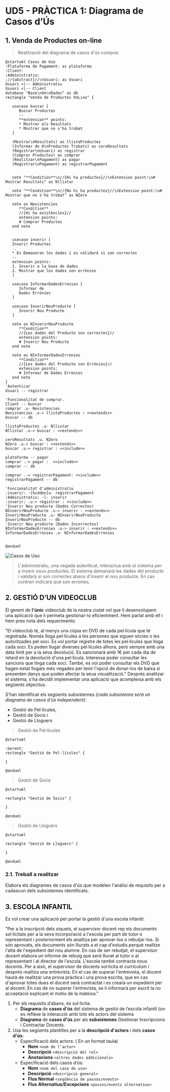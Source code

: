 # UD5 - PRÀCTICA 1: Diagrama de Casos d’Ús

## 1. Venda de Productes on-line

> Realització del diagrama de casos d'ús comprar.

```plantuml
@startuml Casos de Uso
:Plataforma de Pagament: as plataforma
:Client:
:Administratiu:
://{abstract}//\nUsuari: as Usuari  
Usuari <|-- Administratiu
Usuari <|-- Client
database "Base\nde\nDades" as db
rectangle "Venda de Productes OnLine" {

   usecase buscar [
      Buscar Productes
      --
      **extension** points:
      * Mostrar els Resultats
      * Mostrar que no s'ha trobat
   ]

   (Mostrar\nResultats) as llistaProductes
   (Informar de 0\nProductes Trobats) as ceroResultats
   (Registrar\nUsuari) as registrar
   (Comprar Productes) as comprar
   (Realitzar\nPagament) as pagar
   (Registrar\nPagament) as registrarPagament
   
   
   note "**Condition**\n//{Hi ha productes}//\nExtension point:\n# Mostrar Resultats" as Nllistar

   note "**Condition**\n//{No hi ha productes}//\nExtension point:\n# Mostrar que no s'ha trobat" as NZero

   note as Nexistencies
      **Condition**
      //{Hi ha existències}//
      extension points:
      # Comprar Productes
   end note


   usecase inserir [
   Inserir Productes
   ..
   * Es Demanaran les dades i es validarà si son correctes
   --
   extension points:
   1. Inserir a la base de dades
   2. Mostrar que les dades son errònies
   ]

   usecase InformarDadesErronies [
      Informar de 
      Dades Errònies 
   ]

   usecase InserirNouProducte [
      Inserir Nou Producte
   ]

   note as NInserirNouProducte 
      **Condition**
      //{Les dades del Producte son correctes}//
      extension points:
      # Inserir Nou Producte
   end note

   note as NInformarDadesErronies
      **Condition**
      //{Les dades del Producte son Errònies}//
      extension points:
      # Informar de Dades Errònies
   end note
}
'Autenticar
Usuari -- registrar

'Funcionalitat de comprar.
Client -- buscar
comprar .u- Nexistencies
Nexistencies .u-> llistaProductes : <<extends>> 
buscar -- db

llistaProductes .u- Nllistar
Nllistar .u-> buscar : <<extends>>

ceroResultats .u. NZero 
NZero .u.> buscar : <<extends>>
buscar .u-> registrar : <<include>>

plataforma -- pagar 
comprar .-> pagar :  <<include>>
comprar -- db

comprar .-> registrarPagament: <<include>> 
registrarPagament -- db 

'Funcionalitat d'administratiu
:inserir: -[hidden]u- registrarPagament
:Administratiu: -l- inserir
:inserir: .u-> registrar : <<include>> 
'Inserir Nou producte (Dades Correctes)
NInserirNouProducte .u-> inserir : <<extends>>
InserirNouProducte .u- NInserirNouProducte
InserirNouProducte -- db
'Inserir Nou producte (Dades Incorrectes)
NInformarDadesErronies .u-> inserir : <<extends>>
InformarDadesErronies .u- NInformarDadesErronies


@enduml
```

![Casos de Uso](/png/dLRDJXin4BxxAKPmI8YqeUrnXH0GKXM9qWgL7aeuEBikMDhOgUsjK2dlqcFFVGLUhEFVZPCbeesqoNeyyytd-NEEjA7Aj8i69bHB3JM3Aor9-R6XXdwLQa6jw2EzfGicJ0bKmp9jaNBIS2icvN6zu89hewZXBQxtzn_et2uhyxY_FnDNkgMAEtl_2a32oy7Fee3CFjlnBaYDJkTKCzWvmU-PgF4vfJNJEnQpdXF5AaF5ROCQdvceFMybwxOoJCC7SSu5su47GW2WrQooMFDMLrJ1jPNXvyGlarKG5qLu6OtOlM52Sob68rXABemkunwybvQ-0jPek6IwRGmrUcFtMyj0ID23Emf6oJarLkN6qHe6fPb8zdlsT4s3aQ4PhU6PS2bGzfYlPg8xwIS7wWqhfcH6PNZ9RddmuOFiz5IKEfs9N2pLQXmybfS65DfmyyEYnD9mEajSg7K_cKRo5ALMEpv26ipUQ3IHekR6HNaci9BUSS1eBICTLr3Jc0cVXt8cTbECqv5TRLpuy2copSM5XBj_zBAPIU_k2mQzysKbx1u9C57nL58PWI1B1tNgJx-TFh88soodaWfl5pRoPNUm1Hm1aXKy5vef7Yh-B2mok_6Ok7gTQZXb2ogeeW8QhAlQDXjmmA_lcFsQggTVe3beP5H9PTlF8_XswQNxUfoSKcWek8R60dROLk7DE0jlvzTwOKez_H4XY3VPkM8tk8amLKfQjTJNgxqIH4uHfX4H-Y0TqGlPnlYiuFapu5uANWUGqjw3i3tzv-cuDMiISXxXbnJ4S_owciXfziJkluccaBwCQ9UOjOnaV1_9uBX54CDnFiVR0U-6RcwHmTiM6qOAEvYeiO1XO8s9lq6ilf_t9Ep0k2tovbnTsDt3zT4B9HmSkFFK-l0GIBX041fl8BAkxF3Zz8al7ZSOPd24PFCQ5ST-cW3nFoXunZ887NGAYjFXechQcbdqxkAsXDsiXYuMQEb59MHcKI6SSLL_OvXd3e5ix7iGsCpMW6RtVndcL0d5zHslQoPksgBdxbZxsm55KyGHjuAnBIf01glT4gS_37qvJcBRxP6-TdR8SQRc6UdNxXiAVQe-s5kfdOag8zSt0BVoUyRWkO50o16QuZ_5lm00 "Casos de Uso")

> L'administratiu, una vegada autenticat, interactua amb el sistema per a inserir nous productes. El sistema demanarà les dades del producte i validarà si son correctes abans d'inserir el nou producte. En cas contrari indicarà que son errònies.

## 2. GESTIÓ D’UN VIDEOCLUB

El gerent de **l'únic** videoclub de la nostra ciutat vol que li desenvolupem una aplicació que li permeta gestionar-lo eficientment.  Hem parlat amb ell i hem pres nota dels requeriments:

"El videoclub té, al menys una còpia en DVD de cada pel·lícula que té registrada. Només lloga pel·lícules a les persones que siguen sòcies o les autoritzades pel soci. Es vol portar registre  de  totes  les  pel·lícules  que  lloga  cada  soci.  Es  poden  llogar  diverses  pel·lícules alhora, però sempre amb una data límit per a la seva devolució. Es sancionarà amb 1€ per cada dia de retard en la devolució d'una pel·lícula. Interessa poder consultar les sancions que tinga cada soci. També, es vol poder consultar els DVD que hagen estat llogats més vegades per tenir l'opció de donar-los de baixa si presenten danys que poden afectar la seua visualització." Després analitzar el sistema, s’ha decidit implementar una aplicació que acompleixa amb els següents objectius.

S’han identificat els següents subsistemes *(cada subsistema serà un diagrama de casos d’ús 
independent)*:  

* Gestió de Pel·lícules,  
* Gestió de Socis i  
* Gestió de Lloguers

> Gestió de Pel·lícules

```plantuml
@startuml

:Gerent: 
rectangle "Gestió de Pel·lícules" {

}

@enduml
```

> Gestió de Socis

```plantuml
@startuml

rectangle "Gestió de Socis" {

}

@enduml
```

> Gestió de Lloguers

```plantuml
@startuml

rectangle "Gestió de Lloguers" {

}

@enduml
```

### 2.1. Treball a realitzar

Elabora els diagrames de casos d'ús que modelen l'anàlisi de requisits per a cadascun dels 
subsistemes identificats.

## 3. ESCOLA INFANTIL

Es vol crear una aplicació per portar la gestió d'una escola infantil:  

"Per a la inscripció dels xiquets, el supervisor docent rep els documents sol·licitats per a la seva incorporació a l'escola per part de tutor o representant i posteriorment els  analitza  per  aprovar-los  o  rebutjar-los.  Si  són  aprovats,  els  documents  són lliurats a el cap d'estudis perquè realitze l'alta de l'expedient del nou alumne. En cas de ser rebutjat, el supervisor docent elabora un informe de rebuig que serà lliurat al tutor o al representant i al director de l'escola. L'escola també contracta nous docents. Per a això, el supervisor de docents sol·licita el currículum i després realitza una entrevista. En el cas de superar l'entrevista, el docent  haurà  de  realitzar  una  prova  pràctica  i  una  prova  escrita,  que  en  cas d'aprovar totes dues el docent serà contractat i es crearà un expedient per al docent. En cas de no superar l'entrevista, se li informarà per escrit la no acceptació explicant el motiu de la mateixa."

1. Per als requisits d’abans, és sol·licita:  
   * **Diagrama** de **casos d'ús** del sistema de gestió de l’escola infantil (on es reflexe la interacció amb tots els actors del sistema
   * **Diagrama** de **casos d'ús** per als **subsistemes** Gestionar Inscripcions i Contractar Docents.
2. Usa les següents plantilles per a la **descripció d'actors** i dels **casos d'ús**:
   * Especificació dels actors: ( En un format taula)  
     * **Nom** `<nom de l’actor>`
     * **Descripció** `<descripció del rol>`
     * **Anotacions** `<altres dades addicionals>`
   * Especificació dels casos d’ús:
     * **Nom** `<nom del caso de uso>`
     * **Descripció** `<descripció general>`
     * **Flux Normal** `<seqüència de passos/events>` 
     * **Flux Alternatius/Excepcions** `<passos/events alternatius>`